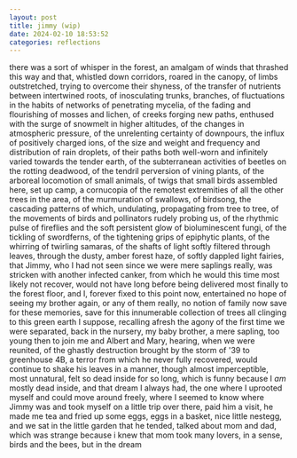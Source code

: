 ```yaml
---
layout: post
title: jimmy (wip)
date: 2024-02-10 18:53:52
categories: reflections
---
```


there was a sort of whisper in the forest, an amalgam of winds that
thrashed this way and that, whistled down corridors, roared in the
canopy, of limbs outstretched, trying to overcome their shyness, of
the transfer of nutrients between intertwined roots, of inosculating
trunks, branches, of fluctuations in the habits of networks of
penetrating mycelia, of the fading and flourishing of mosses and
lichen, of creeks forging new paths, enthused with the surge of
snowmelt in higher altitudes, of the changes in atmospheric pressure,
of the unrelenting certainty of downpours, the influx of positively
charged ions, of the size and weight and frequency and distribution of
rain droplets, of their paths both well-worn and infinitely varied
towards the tender earth, of the subterranean activities of beetles on
the rotting deadwood, of the tendril perversion of vining plants, of
the arboreal locomotion of small animals, of twigs that small birds
assembled here, set up camp, a cornucopia of the remotest extremities
of all the other trees in the area, of the murmuration of swallows, of
birdsong, the cascading patterns of which, undulating, propagating
from tree to tree, of the movements of birds and pollinators rudely
probing us, of the rhythmic pulse of fireflies and the soft persistent
glow of bioluminescent fungi, of the tickling of swordferns, of the
tightening grips of epiphytic plants, of the whirring of twirling
samaras, of the shafts of light softly filtered through leaves,
through the dusty, amber forest haze, of softly dappled light fairies,
that Jimmy, who I had not seen since we were mere saplings really, was
stricken with another infected canker, from which he would this time
most likely not recover, would not have long before being delivered
most finally to the forest floor, and I, forever fixed to this point
now, entertained no hope of seeing my brother again, or any of them
really, no notion of family now save for these memories, save for this
innumerable collection of trees all clinging to this green earth I
suppose, recalling afresh the agony of the first time we were
separated, back in the nursery, my baby brother, a mere sapling, too
young then to join me and Albert and Mary, hearing, when we were
reunited, of the ghastly destruction brought by the storm of '39 to
greenhouse 4B, a terror from which he never fully recovered, would
continue to shake his leaves in a manner, though almost imperceptible,
most unnatural, felt so dead inside for so long, which is funny
because I *am* mostly dead inside, and that dream I always had, the
one where I uprooted myself and could move around freely, where I
seemed to know where Jimmy was and took myself on a little trip over
there, paid him a visit, he made me tea and fried up some eggs, eggs
in a basket, nice little nestegg, and we sat in the little garden that
he tended, talked about mom and dad, which was strange because i knew
that mom took many lovers, in a sense, birds and the bees, but in the
dream


<!--
sight
sound
smell
touch
taste
body
motion
epiphytic plants
frogs and toads
hummingbirds
spirit bear
salmon
transpiration
xylem
capillary action
osmosis
as many ways as the samara twirl
 like one of the great apes, where I had sprung from a seed pollinated by the
wind or the bees but from mom and dad's loving embrace
 -->
